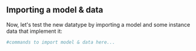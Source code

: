 ## Importing a model & data

Now, let's test the new datatype by importing a model and some instance data that implement it:

```bash
#commands to import model & data here...
```
